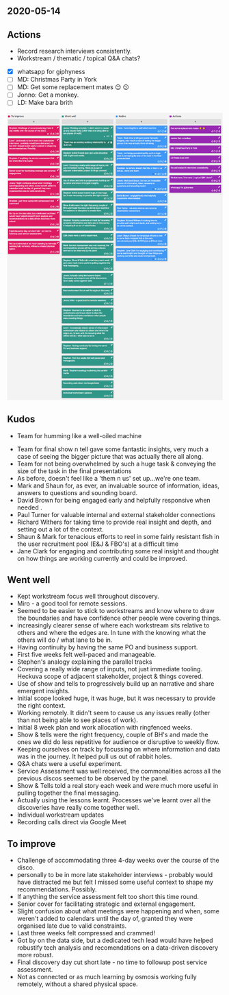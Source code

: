 ## 2020-05-14

## Actions

- Record research interviews consistently.
- Workstream / thematic / topical Q&A chats?
- [x] whatsapp for giphyness
- [ ] MD: Christmas Party in York
- [ ] MD: Get some replacement mates 😔 😕
- [ ] Jonno: Get a monkey.
- [ ] LD: Make bara brith

[![Full discovery retrospective board](uploads/retro/retro-disco.png)](uploads/retro/retro-disco.png)

## Kudos

* Team for humming like a well-oiled machine
- Team for final show n tell gave some fantastic insights, very much a case of  seeing the bigger picture that was actually there all along.
- Team for not being overwhelmed by such a huge task & conveying the size of the task in the final presentations
- As before, doesn't feel like a 'them n us' set up...we're one team.
- Mark and Shaun for, as ever, an invaluable source of information, ideas, answers to questions and sounding board.
- David Brown for being engaged early and helpfully responsive when needed .
- Paul Turner for valuable internal and external stakeholder connections
- Richard Withers for taking time to provide real insight and depth, and setting out a lot of the context.
- Shaun & Mark for tenacious efforts to reel in some fairly resistant fish in the user recruitment pool (E&J & FBO's) at a difficult time
- Jane Clark for engaging and contributing some real insight and thought on how things are working currently and could be improved.

## Went well

- Kept workstream focus well throughout discovery.
- Miro - a good tool for remote sessions.
- Seemed to be easier to stick to workstreams and know where to draw the boundaries and have confidence other people were covering things.
- increasingly clearer sense of where each workstream sits relative to others and where the edges are. In tune with the knowing what the others will do / what lane to be in.
- Having continuity by having the same PO and business support.
- First five weeks felt well-paced and manageable.
- Stephen's analogy explaining the parallel tracks
- Covering a really wide range of inputs, not just immediate tooling. Heckuva scope of adjacent stakeholder, project & things covered.
- Use of show and tells to progressively build up an narrative and share emergent insights.
- Initial scope looked huge, it was huge, but it was necessary to provide the right context.
- Working remotely. It didn't seem to cause us any issues really (other than not being able to see places of work).
- Initial 8 week plan and work allocation with ringfenced weeks.
- Show & tells were the right frequency, couple of BH's and made the ones we did do less repetitive for audience or disruptive to weekly flow.
- Keeping ourselves on track by focussing on where information and data was in the journey. It helped pull us out of rabbit holes.
- Q&A chats were a useful experiment.
- Service Assessment was well received, the commonalities across all the previous discos seemed to be observed by the panel.
- Show & Tells told a real story each week and were much more useful in pulling together the final messaging.
- Actually using the lessons learnt. Processes we've learnt over all the discoveries have really come together well.
- Individual workstream updates
- Recording calls direct via Google Meet

## To improve

- Challenge of accommodating three 4-day weeks over the course of the disco.
- personally to be in more late stakeholder interviews - probably would have distracted me but felt I missed some useful context to shape my recommendations. Possibly.
- If anything the service assessment felt too short this time round.
- Senior cover for facilitating strategic and external engagement.
- Slight confusion about what meetings were happening and when, some weren't added to calendars until the day of, granted they were organised late due to valid constraints.
- Last three weeks felt compressed and crammed!
- Got by on the data side, but a dedicated tech lead would have helped robustify tech analysis and recomendations on a data-driven discovery more robust.
- Final discovery day cut short late - no time to followup post service assessment.
- Not as connected or as much learning by osmosis working fully remotely, without a shared physical space.

